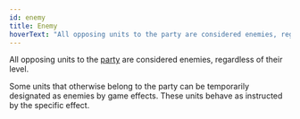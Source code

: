 ```yaml
---
id: enemy
title: Enemy
hoverText: "All opposing units to the party are considered enemies, regardless of their level. "
---
```


All opposing units to the [party](/docs/all/glossary/party) are considered enemies, regardless of their level. 

Some units that otherwise belong to the party can be temporarily designated as enemies by game effects. These units behave as instructed by the specific effect.
